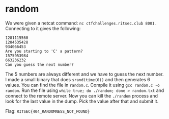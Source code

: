 # random

We were given a netcat command: `nc ctfchallenges.ritsec.club 8001`. Connecting to it gives the following:

```
1281115560
1284535428
934066453
Are you starting to 'C' a pattern?
1575953984
663236232
Can you guess the next number?
```

The 5 numbers are always different and we have to guess the next number. I made a small binary that does `srand(time(0))` and then generates 6 values. You can find the file in `random.c`. Compile it using `gcc random.c -o random`. Run the file using `while true; do ./random; done > random.txt` and connect to the remote server. Now you can kill the `./random` process and look for the last value in the dump. Pick the value after that and submit it.

Flag: `RITSEC{404_RANDOMNESS_NOT_FOUND}`